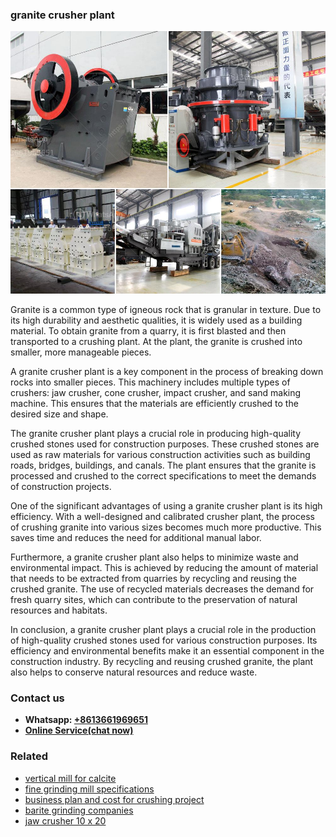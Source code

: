 <h3>granite crusher plant</h3><img src='1708589544.jpg' alt=''><p>Granite is a common type of igneous rock that is granular in texture. Due to its high durability and aesthetic qualities, it is widely used as a building material. To obtain granite from a quarry, it is first blasted and then transported to a crushing plant. At the plant, the granite is crushed into smaller, more manageable pieces.</p><p>A granite crusher plant is a key component in the process of breaking down rocks into smaller pieces. This machinery includes multiple types of crushers: jaw crusher, cone crusher, impact crusher, and sand making machine. This ensures that the materials are efficiently crushed to the desired size and shape.</p><p>The granite crusher plant plays a crucial role in producing high-quality crushed stones used for construction purposes. These crushed stones are used as raw materials for various construction activities such as building roads, bridges, buildings, and canals. The plant ensures that the granite is processed and crushed to the correct specifications to meet the demands of construction projects.</p><p>One of the significant advantages of using a granite crusher plant is its high efficiency. With a well-designed and calibrated crusher plant, the process of crushing granite into various sizes becomes much more productive. This saves time and reduces the need for additional manual labor.</p><p>Furthermore, a granite crusher plant also helps to minimize waste and environmental impact. This is achieved by reducing the amount of material that needs to be extracted from quarries by recycling and reusing the crushed granite. The use of recycled materials decreases the demand for fresh quarry sites, which can contribute to the preservation of natural resources and habitats.</p><p>In conclusion, a granite crusher plant plays a crucial role in the production of high-quality crushed stones used for various construction purposes. Its efficiency and environmental benefits make it an essential component in the construction industry. By recycling and reusing crushed granite, the plant also helps to conserve natural resources and reduce waste.</p><h3>Contact us</h3><ul><li><strong>Whatsapp:&nbsp;<a href="https://wa.me/8613661969651">+8613661969651</a></strong></li><li><a href="https://swt.shibang-china.com/?git&amp;zhl&amp;granite crusher plant"><strong>Online Service(chat now)</strong></a></li></ul><h3>Related</h3><ul><li><a href='vertical mill for calcite.md'>vertical mill for calcite</a></li><li><a href='fine grinding mill specifications.md'>fine grinding mill specifications</a></li><li><a href='business plan and cost for crushing project.md'>business plan and cost for crushing project</a></li><li><a href='barite grinding companies.md'>barite grinding companies</a></li><li><a href='jaw crusher 10 x 20.md'>jaw crusher 10 x 20</a></li></ul>